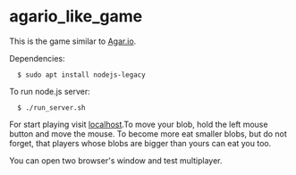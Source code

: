 # agario_like_game
This is the game similar to [Agar.io](http://agar.io/).


Dependencies:
```
  $ sudo apt install nodejs-legacy
```

To run node.js server:
```
  $ ./run_server.sh
```

For start playing visit [localhost](http://127.0.0.1:3000).To move your blob, hold the left mouse button and move the mouse. To become more eat smaller blobs, but do not forget, that players whose blobs are bigger than yours can eat you too.

You can open two browser's window and test multiplayer. 

